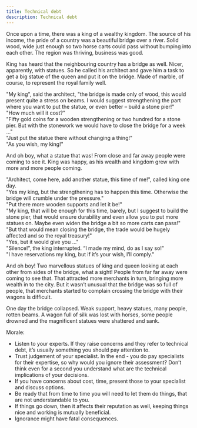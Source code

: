 ```yaml
---
title: Technical debt
description: Technical debt
---
```


Once upon a time, there was a king of a wealthy kingdom. The source of his income, the pride of a country was a beautiful bridge over a river. Solid wood, wide just enough so two horse carts could pass without bumping into each other. The region was thriving, business was good.

King has heard that the neighbouring country has a bridge as well. Nicer, apparently, with statues. So he called his architect and gave him a task to get a big statue of the queen and put it on the bridge. Made of marble, of course, to represent the royal family well. 

"My king", said the architect, "the bridge is made only of wood, this would present quite a stress on beams. I would suggest strengthening the part where you want to put the statue, or even better – build a stone pier!"  
"How much will it cost?"  
"Fifty gold coins for a wooden strengthening or two hundred for a stone pier. But with the stonework we would have to close the bridge for a week …"  
"Just put the statue there without changing a thing!"  
"As you wish, my king!"

And oh boy, what a statue that was! From close and far away people were coming to see it. King was happy, as his wealth and kingdom grew with more and more people coming.

"Architect, come here, add another statue, this time of me!", called king one day.  
"Yes my king, but the strengthening has to happen this time. Otherwise the bridge will crumble under the pressure."  
"Put there more wooden supports and let it be!"  
"My king, that will be enough for this time, barely, but I suggest to build the stone pier, that would ensure durability and even allow you to put more statues on. Maybe even widen the bridge a bit so more carts can pass!"  
"But that would mean closing the bridge, the trade would be hugely affected and so the royal treasury!"  
"Yes, but it would give you …"  
"Silence!”, the king interrupted. “I made my mind, do as I say so!"  
"I have reservations my king, but if it’s your wish, I’ll comply."

And oh boy! Two marvellous statues of king and queen looking at each other from sides of the bridge, what a sight! People from far far away were coming to see that. That attracted more merchants in turn, bringing more wealth in to the city. But it wasn’t unusual that the bridge was so full of people, that merchants started to complain crossing the bridge with their wagons is difficult.

One day the bridge collapsed. Weak support, heavy statues, many people, rotten beams. A wagon full of silk was lost with horses, some people drowned and the magnificent statues were shattered and sank.


Morale: 
* Listen to your experts. If they raise concerns and they refer to technical debt, it’s usually something you should pay attention to. 
* Trust judgement of your specialist. In the end - you do pay specialists for their expertise, so why would you ignore their assessment? Don’t think even for a second you understand what are the technical implications of your decisions. 
* If you have concerns about cost, time, present those to your specialist and discuss options. 
* Be ready that from time to time you will need to let them do things, that are not understandable to you.
* If things go down, then it affects their reputation as well, keeping things nice and working is mutually beneficial. 
* Ignorance might have fatal consequences.


